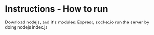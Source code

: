 <H1> Instructions - How to run </H1>
Download nodejs, and it's modules: Express, socket.io
run the server by doing
nodejs index.js 
